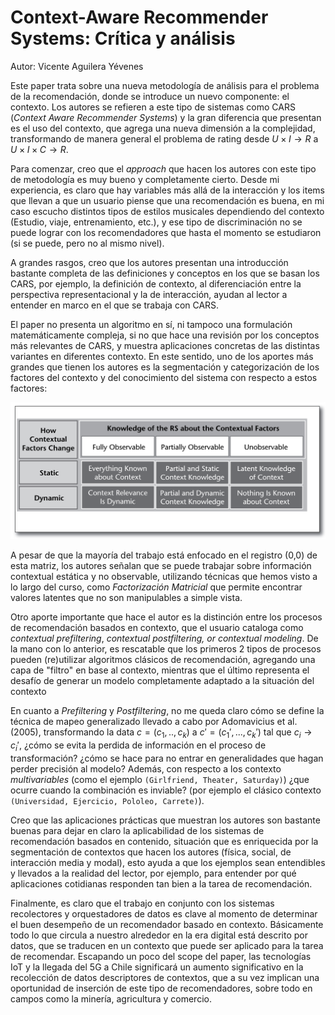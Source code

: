 # Context-Aware Recommender Systems: Crítica y análisis

Autor: Vicente Aguilera Yévenes

Este paper trata sobre una nueva metodología de análisis para el problema de la recomendación, donde se introduce un nuevo componente: el contexto. Los autores se refieren a este tipo de sistemas como CARS (*Context Aware Recommender Systems*) y la gran diferencia que presentan es el uso del contexto, que agrega una nueva dimensión a la complejidad, transformando de manera general el problema de rating desde $U \times I \rightarrow R$ a $U\times I\times C \rightarrow R$.

Para comenzar, creo que el *approach* que hacen los autores con este tipo de metodología es muy bueno y completamente cierto. Desde mi experiencia, es claro que hay variables más allá de la interacción y los items que llevan a que un usuario piense que una recomendación es buena, en mi caso escucho distintos tipos de estilos musicales dependiendo del contexto (Estudio, viaje, entrenamiento, etc.), y ese tipo de discriminación no se puede lograr con los recomendadores que hasta el momento se estudiaron (si se puede, pero no al mismo nivel).

A grandes rasgos, creo que los autores presentan una introducción bastante completa de las definiciones y conceptos en los que se basan los CARS, por ejemplo, la definición de contexto, al diferenciación entre la perspectiva representacional y la de interacción, ayudan al lector a entender en marco en el que se trabaja con CARS.

El paper no presenta un algoritmo en sí, ni tampoco una formulación matemáticamente compleja, si no que hace una revisión por los conceptos más relevantes de CARS, y muestra aplicaciones concretas de las distintas variantes en diferentes contexto. En este sentido, uno de los aportes más grandes que tienen los autores es la segmentación y categorización de los factores del contexto y del conocimiento del sistema con respecto a estos factores:

<img src="img/factors_matrix.png" style="zoom: 50%;" />

A pesar de que la mayoría del trabajo está enfocado en el registro (0,0) de esta matriz, los autores señalan que se puede trabajar sobre información contextual estática y no observable, utilizando técnicas que hemos visto a lo largo del curso, como *Factorización Matricial* que permite encontrar valores latentes que no son manipulables a simple vista.

Otro aporte importante que hace el autor es la distinción entre los procesos de recomendación basados en contexto, que el usuario cataloga como *contextual prefiltering*, *contextual postfiltering, or contextual modeling*. De la mano con lo anterior, es rescatable que los primeros 2 tipos de procesos pueden (re)utilizar algoritmos clásicos de recomendación, agregando una capa de "filtro" en base al contexto, mientras que el último representa el desafío de generar un modelo completamente adaptado a la situación del contexto

En cuanto a *Prefiltering* y *Postfiltering*, no me queda claro cómo se define la técnica de mapeo generalizado llevado a cabo por Adomavicius et al. (2005), transformando la data $c = (c_1, .. ,c_k)$ a $c' = (c_1', ... ,c_k')$ tal que $c_i \rightarrow c_i'$, ¿cómo se evita la perdida de información en el proceso de transformación? ¿cómo se hace para no entrar en generalidades que hagan perder precisión al modelo? Además, con respecto a los contexto *multivariables* (como el ejemplo `(Girlfriend, Theater, Saturday)`) ¿que ocurre cuando la combinación es inviable? (por ejemplo el clásico contexto `(Universidad, Ejercicio, Pololeo, Carrete)`).

Creo que las aplicaciones prácticas que muestran los autores son bastante buenas para dejar en claro la aplicabilidad de los sistemas de recomendación basados en contenido, situación que es enriquecida por la segmentación de contextos que hacen los autores (física, social, de interacción media y modal), esto ayuda a que los ejemplos sean entendibles y llevados a la realidad del lector, por ejemplo, para entender por qué aplicaciones cotidianas responden tan bien a la tarea de recomendación.

Finalmente, es claro que el trabajo en conjunto con los sistemas recolectores y orquestadores de datos es clave al momento de determinar el buen desempeño de un recomendador basado en contexto. Básicamente todo lo que circula a nuestro alrededor en la era digital está descrito por datos, que se traducen en un contexto que puede ser aplicado para la tarea de recomendar. Escapando un poco del scope del paper, las tecnologías IoT y la llegada del 5G a Chile significará un aumento significativo en la recolección de datos descriptores de contextos, que a su vez implican una oportunidad de inserción de este tipo de recomendadores, sobre todo en campos como la minería, agricultura y comercio. 